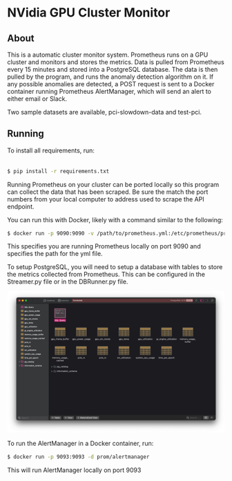 # NVidia GPU Cluster Monitor

## About

This is a automatic cluster monitor system. Prometheus runs on a GPU cluster and monitors and stores the metrics. Data is pulled from Prometheus every 15 minutes and stored into a PostgreSQL database. The data is then pulled by the program, and runs the anomaly detection algorithm on it. If any possible anomalies are detected, a POST request is sent to a Docker container running Prometheus AlertManager, which will send an alert to either email or Slack.

Two sample datasets are available, pci-slowdown-data and test-pci. 

## Running

To install all requirements, run:

```bash

$ pip install -r requirements.txt

```

Running Prometheus on your cluster can be ported locally so this program can collect the data that has been scraped. Be sure the match the port numbers from your local computer to address used to scrape the API endpoint.

You can run this with Docker, likely with a command similar to the following:

```bash
$ docker run -p 9090:9090 -v /path/to/prometheus.yml:/etc/prometheus/prometheus. yml prom/prometheus
```

This specifies you are running Prometheus locally on port 9090 and specifies the path for the yml file.


To setup PostgreSQL, you will need to setup a database with tables to store the metrics collected from Prometheus. This can be configured in the Streamer.py file or in the DBRunner.py file.

![Example Database](images/Postgres.jpg)


To run the AlertManager in a Docker container, run:

```bash
$ docker run -p 9093:9093 -d prom/alertmanager
```

This will run AlertManager locally on port 9093

